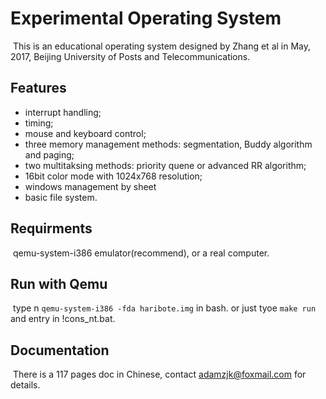 # Experimental Operating System

​	This is an educational operating system designed by Zhang et al in May, 2017, Beijing University of Posts and Telecommunications.

## Features

-  interrupt handling;
-  timing;
-  mouse and keyboard control;
-  three memory management methods: segmentation, Buddy algorithm and paging; 
- two  multitaksing methods: priority quene or advanced RR algorithm; 
- 16bit color mode with 1024x768 resolution; 
- windows management by sheet
-  basic file system.



## Requirments

​	qemu-system-i386 emulator(recommend), or a real computer.



## Run with Qemu

​	type   n ``qemu-system-i386 -fda haribote.img`` in bash. or just tyoe ``make run`` and entry in !cons_nt.bat.



## Documentation

​	There is a 117 pages doc in Chinese, contact adamzjk@foxmail.com for details.

